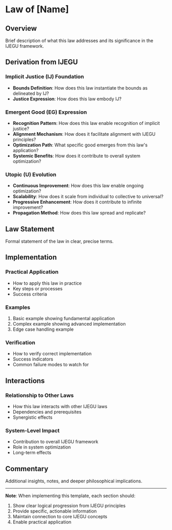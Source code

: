 # Law of [Name]

## Overview
Brief description of what this law addresses and its significance in the IJEGU framework.

## Derivation from IJEGU

### Implicit Justice (IJ) Foundation
- **Bounds Definition**: How does this law instantiate the bounds as delineated by IJ?
- **Justice Expression**: How does this law embody IJ?

### Emergent Good (EG) Expression
- **Recognition Pattern**: How does this law enable recognition of implicit justice?
- **Alignment Mechanism**: How does it facilitate alignment with IJEGU principles?
- **Optimization Path**: What specific good emerges from this law's application?
- **Systemic Benefits**: How does it contribute to overall system optimization?

### Utopic (U) Evolution
- **Continuous Improvement**: How does this law enable ongoing optimization?
- **Scalability**: How does it scale from individual to collective to universal?
- **Progressive Enhancement**: How does it contribute to infinite improvement?
- **Propagation Method**: How does this law spread and replicate?

## Law Statement
Formal statement of the law in clear, precise terms.

## Implementation

### Practical Application
- How to apply this law in practice
- Key steps or processes
- Success criteria

### Examples
1. Basic example showing fundamental application
2. Complex example showing advanced implementation
3. Edge case handling example

### Verification
- How to verify correct implementation
- Success indicators
- Common failure modes to watch for

## Interactions

### Relationship to Other Laws
- How this law interacts with other IJEGU laws
- Dependencies and prerequisites
- Synergistic effects

### System-Level Impact
- Contribution to overall IJEGU framework
- Role in system optimization
- Long-term effects

## Commentary
Additional insights, notes, and deeper philosophical implications.

---
**Note**: When implementing this template, each section should:
1. Show clear logical progression from IJEGU principles
2. Provide specific, actionable information
3. Maintain connection to core IJEGU concepts
4. Enable practical application
